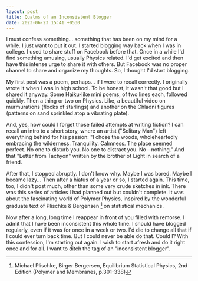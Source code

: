 ```yaml
---
layout: post
title: Qualms of an Inconsistent Blogger
date: 2023-06-23 15:41 +0530
---
```


I must confess something... something that has been on my mind for a while. I just want to put it out. I started blogging way back when I was in college. I used to share stuff on Facebook before that. Once in a while I'd find something amusing, usually Physics related. I'd get excited and then have this intense urge to share it with others. But Facebook was no proper channel to share and organize my thoughts. So, I thought I'd start blogging.

My first post was a poem, perhaps... if I were to recall correctly. I originally  wrote it when I was in high school. To be honest, it wasn't that good but I shared it anyway. Some Haiku-like mini poems, of two lines each, followed quickly. Then a thing or two on Physics. Like, a beautiful video on murmurations (flocks of starlings) and another on the Chladni figures (patterns on sand sprinkled atop a vibrating plate).

And, yes, how could I forget those failed attempts at writing fiction? I can recall an intro to a short story, where an artist ("Solitary Man") left everything behind for his passion: "I chose the woods, wholeheartedly embracing the wilderness. Tranquility. Calmness. The place seemed perfect. No one to disturb you. No one to distract you. No—nothing." And that "Letter from Tachyon" written by the brother of Light in search of a friend.

After that, I stopped abruptly. I don't know why. Maybe I was bored. Maybe I became lazy... Then after a hiatus of a year or so, I started again. This time, too, I didn't post much, other than some very crude sketches in ink. There was this series of articles I had planned out but couldn't complete. It was about the fascinating world of Polymer Physics, inspired by the wonderful graduate text of Plischke & Bergensen [^footnote] on statistical mechanics.

Now after a long, long time I reappear in front of you filled with remorse. I admit that I have been inconsistent this whole time. I should have blogged regularly, even if it was for once in a week or two. I'd die to change all that if I could ever turn back time. But I could never be able do that. Could I? With this confession, I'm starting out again. I wish to start afresh and do it right once and for all. I want to ditch the tag of an "inconsistent blogger".

[^footnote]: Michael Plischke, Birger Bergersen, Equilibrium Statistical Physics, 2nd Edition (Polymer and Membranes, p.301-338)
